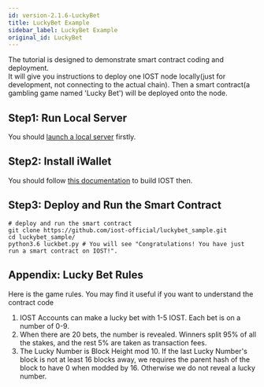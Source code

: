 ```yaml
---
id: version-2.1.6-LuckyBet
title: LuckyBet Example
sidebar_label: LuckyBet Example
original_id: LuckyBet
---
```

The tutorial is designed to demonstrate smart contract coding and deployment.   
It will give you instructions to deploy one IOST node locally(just for development, not connecting to the actual chain). Then a smart contract(a gambling game named 'Lucky Bet') will be deployed onto the node.

## Step1: Run Local Server
You should [launch a local server](../4-running-iost-node/LocalServer) firstly.   

## Step2: Install iWallet
You should follow [this documentation](../4-running-iost-node/Building-IOST) to build IOST then.

## Step3: Deploy and Run the Smart Contract
```shell
# deploy and run the smart contract
git clone https://github.com/iost-official/luckybet_sample.git
cd luckybet_sample/
python3.6 luckbet.py # You will see "Congratulations! You have just run a smart contract on IOST!".
```


## Appendix: Lucky Bet Rules
Here is the game rules. You may find it useful if you want to understand the contract code
1. IOST Accounts can make a lucky bet with 1-5 IOST. Each bet is on a number of 0-9.
2. When there are 20 bets, the number is revealed. Winners split 95% of all the stakes, and the rest 5% are taken as transaction fees.
3. The Lucky Number is Block Height mod 10. If the last Lucky Number's block is not at least 16 blocks away, we requires the parent hash of the block to have 0 when modded by 16. Otherwise we do not reveal a lucky number.